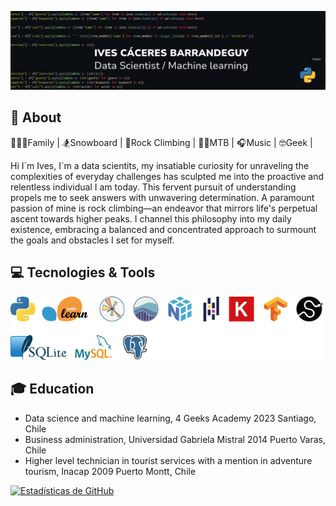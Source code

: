 ![header](https://github.com/IvesCaceres/IvesCaceres/blob/28e8775fff55335edb478eb4fee1dd4ff719cddb/1698353963525.jpg)

## :page_with_curl: About
:family_man_woman_boy:Family | :snowboarder:Snowboard | :climbing:Rock Climbing | :mountain_biking_man:MTB | :headphones:Music |	:nerd_face:Geek |

Hi I´m Ives, I´m a data scientits, my insatiable curiosity for unraveling the complexities of everyday challenges has sculpted me into the proactive and relentless individual I am today. This fervent pursuit of understanding propels me to seek answers with unwavering determination. A paramount passion of mine is rock climbing—an endeavor that mirrors life's perpetual ascent towards higher peaks. I channel this philosophy into my daily existence, embracing a balanced and concentrated approach to surmount the goals and obstacles I set for myself.

## :computer: Tecnologies & Tools
![all](https://github.com/IvesCaceres/IvesCaceres/blob/1427b87940fe4181f5fdc17e7f3fd57e5359351d/all.png) 


## :mortar_board: Education
- Data science and machine learning, 4 Geeks Academy 2023 Santiago, Chile
- Business administration, Universidad Gabriela Mistral 2014 Puerto Varas, Chile
- Higher level technician in tourist services with a mention in adventure tourism, Inacap 2009 Puerto Montt, Chile
                                                                                   
[![Estadísticas de GitHub](https://github-readme-stats.vercel.app/api?username=IvesCaceres&show_icons=true&theme=gruvbox)](https://github.com/anuraghazra/github-readme-stats)
